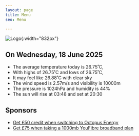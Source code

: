```yaml
---
layout: page
title: Menu
seo: Menu

---
```


![Logo](/images/logo.jpg){:width="832px"}

<!-- weather_marker starts -->
## On Wednesday, 18 June 2025

- The average temperature today is 26.75˚C,
- With highs of 26.75˚C and lows of 26.75˚C,
- It may feel like 26.88˚C with clear sky
- The wind speed is 2.57m/s and visibility is 10000m
- The pressure is 1024hPa and humidity is 44%
- The sun will rise at 03:48 and set at 20:30

<!-- weather_marker ends -->

## Sponsors

- [Get £50 credit when switching to Octopus Energy](https://bit.ly/3oD1nnS)
- [Get £75 when taking a 1000mb YouFibre broadband plan](https://aklam.io/91zWhU?)
